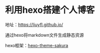 # 利用hexo搭建个人博客

地址：https://liuyfl.github.io/

通过hexo将markdown文件生成静态资源

hexo框架：[hexo-theme-sakura](https://github.com/liuyfl/hexo-theme-sakura)
